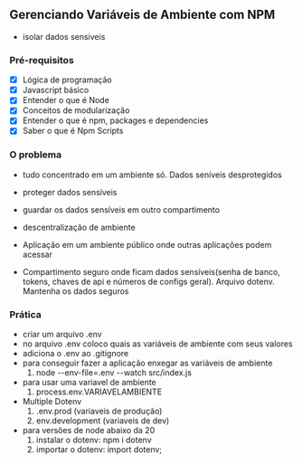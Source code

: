 ## Gerenciando Variáveis de Ambiente com NPM

- isolar dados sensiveis

### Pré-requisitos
- [x] Lógica de programação
- [x] Javascript básico
- [x] Entender o que é Node
- [x] Conceitos de modularização
- [x] Entender o que é npm, packages e dependencies
- [x] Saber o que é Npm Scripts

### O problema
- tudo concentrado em um ambiente só. Dados seníveis desprotegidos
- proteger dados sensíveis
- guardar os dados sensíveis em outro compartimento
- descentralização de ambiente

- Aplicação em um ambiente público onde outras aplicações podem acessar
- Compartimento seguro onde ficam dados sensíveis(senha de banco, tokens, chaves de api e números de configs geral). Arquivo dotenv. Mantenha os dados seguros

### Prática
- criar um arquivo .env
- no arquivo .env coloco quais as variáveis de ambiente com seus valores
- adiciona o .env ao .gitignore
- para conseguir fazer a aplicação enxegar as variáveis de ambiente
    1. node --env-file=.env --watch src/index.js
- para usar uma variavel de ambiente
    1. process.env.VARIAVELAMBIENTE
- Multiple Dotenv
    1. .env.prod (variaveis de produção)
    2. env.development (variaveis de dev)
- para versões de node abaixo da 20
    1. instalar o dotenv: npm i dotenv
    2. importar o dotenv: import dotenv;

